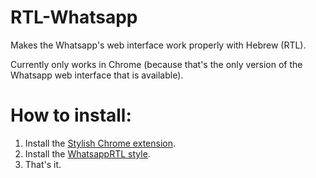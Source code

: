 # RTL-Whatsapp
Makes the Whatsapp's web interface work properly with Hebrew (RTL).

Currently only works in Chrome (because that's the only version of the Whatsapp web interface that is available).

# How to install:
1. Install the [Stylish Chrome extension](https://chrome.google.com/webstore/detail/stylish/fjnbnpbmkenffdnngjfgmeleoegfcffe "Stylish's Chrome Web Store page").
2. Install the [WhatsappRTL style](https://userstyles.org/styles/110154/whatsapprtl "The WhatsappRTL Stylish page.").
3. That's it.


